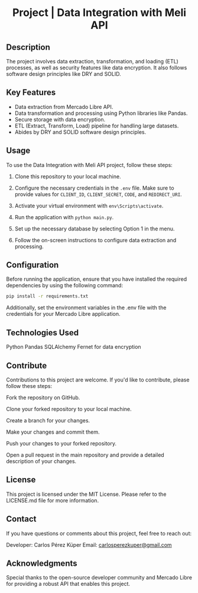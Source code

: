 <h1 align="center"> Project | Data Integration with Meli API </h1>

## Description

The project involves data extraction, transformation, and loading (ETL) processes, as well as security features like data encryption. It also follows software design principles like DRY and SOLID.

## Key Features

- Data extraction from Mercado Libre API.
- Data transformation and processing using Python libraries like Pandas.
- Secure storage with data encryption.
- ETL (Extract, Transform, Load) pipeline for handling large datasets.
- Abides by DRY and SOLID software design principles.

## Usage

To use the Data Integration with Meli API project, follow these steps:

1. Clone this repository to your local machine.

2. Configure the necessary credentials in the `.env` file. Make sure to provide values for `CLIENT_ID`, `CLIENT_SECRET`, `CODE`, and `REDIRECT_URI`.

3. Activate your virtual environment with `env\Scripts\activate`.

4. Run the application with `python main.py`.

5. Set up the necessary database by selecting Option 1 in the menu.

6. Follow the on-screen instructions to configure data extraction and processing.

## Configuration

Before running the application, ensure that you have installed the required dependencies by using the following command:

```bash
pip install -r requirements.txt
```
Additionally, set the environment variables in the .env file with the credentials for your Mercado Libre application.

## Technologies Used
Python
Pandas
SQLAlchemy
Fernet for data encryption

## Contribute
Contributions to this project are welcome. If you'd like to contribute, please follow these steps:

Fork the repository on GitHub.

Clone your forked repository to your local machine.

Create a branch for your changes.

Make your changes and commit them.

Push your changes to your forked repository.

Open a pull request in the main repository and provide a detailed description of your changes.

## License
This project is licensed under the MIT License. Please refer to the LICENSE.md file for more information.

## Contact
If you have questions or comments about this project, feel free to reach out:

Developer: Carlos Pérez Küper
Email: carlosperezkuper@gmail.com

## Acknowledgments
Special thanks to the open-source developer community and Mercado Libre for providing a robust API that enables this project.
